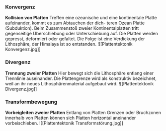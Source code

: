 ### Konvergenz 
**Kollision von Platten** Treffen eine ozeanische und eine kontinentale Platte aufeinander, kommt es zum Abtauchen der dich- teren Ozean Platte (Subduktion). Beim Zusammenstoß zweier Kontinentalplatten tritt gegenseitige Überschiebung oder Unterschiebung auf. Die Platten werden gepresst, deformiert oder gefaltet. Die Folge ist eine Verdickung der Lithosphäre, der Himalaya ist so entstanden.
![[Plattentektonik Konvergenz.jpg]]
### Divergenz 
**Trennung zweier Platten** Hier bewegt sich die Lithosphäre entlang einer Trennlinie auseinander. Die Plattengrenze wird als konstruktiv bezeichnet, weil an ihr neues Lithosphärenmaterial aufgebaut wird.
![[Plattentektonik Divergenz.jpg]]
### Transformbewegung
**Vorbeigleiten zweier Platten** Entlang von Platten Grenzen oder Bruchzonen innerhalb von Platten können sich Platten horizontal aneinander vorbeischieben.
![[Plattentektonik Transformstörung.jpg]]